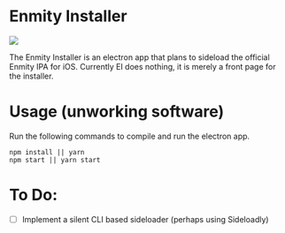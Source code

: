 # Enmity Installer

<img src="https://cdn.upload.systems/uploads/G5KCboAo.png">

The Enmity Installer is an electron app that plans to sideload the official Enmity IPA for iOS.
Currently EI does nothing, it is merely a front page for the installer.

# Usage (unworking software)

Run the following commands to compile and run the electron app.

```
npm install || yarn
npm start || yarn start
```

# To Do:

- [ ] Implement a silent CLI based sideloader (perhaps using Sideloadly)